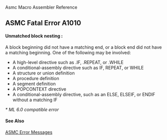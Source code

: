 Asmc Macro Assembler Reference

## ASMC Fatal Error A1010

#### Unmatched block nesting :

A block beginning did not have a matching end, or a block end did not have a matching beginning. One of the following may be involved:

*   A high-level directive such as .IF, .REPEAT, or .WHILE
*   A conditional-assembly directive such as IF, REPEAT, or WHILE
*   A structure or union definition
*   A procedure definition
*   A segment definition
*   A POPCONTEXT directive
*   A conditional-assembly directive, such as an ELSE, ELSEIF, or ENDIF without a matching IF

_* ML 6.0 compatible error_

#### See Also

[ASMC Error Messages](readme.md)